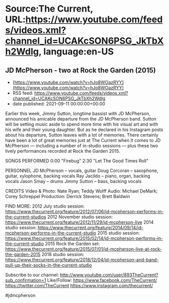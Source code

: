 # Source:The Current, URL:https://www.youtube.com/feeds/videos.xml?channel_id=UCAKcSON6PSG_JkTbXh2WdIg, language:en-US

## JD McPherson - two at Rock the Garden (2015)
 - [https://www.youtube.com/watch?v=hJo8WOazRYY](https://www.youtube.com/watch?v=hJo8WOazRYY)
 - RSS feed: https://www.youtube.com/feeds/videos.xml?channel_id=UCAKcSON6PSG_JkTbXh2WdIg
 - date published: 2021-09-11 00:00:00+00:00

Earlier this week, Jimmy Sutton, longtime bassist with JD McPherson, announced his amicable departure from the JD McPherson band. Sutton will be setting music aside to spend more time with his visual art and with his wife and their young daughter. But as he declared in his Instagram posts about his departure, Sutton leaves with a lot of memories. There certainly have been a lot of great memories just at The Current when it comes to JD McPherson — including a number of in-studio sessions — plus these two lively performances recorded at Rock the Garden 2015.

SONGS PERFORMED
0:00 "Firebug"
2:30 "Let The Good Times Roll"

PERSONNEL
JD McPherson – vocals, guitar
Doug Corcoran – saxophone, guitar, xylophone, backing vocals
Ray Jacildo – piano, organ, backing vocals
Jason Smay – drums 
Jimmy Sutton – bass, backing vocals

CREDITS
Video & Photo: Nate Ryan; Teddy Wolff
Audio: Michael DeMark; Corey Schreppel
Production: Derrick Stevens; Brett Baldwin

FIND MORE:
2012 July studio session: https://www.thecurrent.org/feature/2012/07/06/jd-mcpherson-performs-in-the-current-studios
2012 November studio session:
https://www.thecurrent.org/feature/2012/11/29/jd-mcpherson-live
2014 studio session: https://www.thecurrent.org/feature/2014/09/14/jd-mcpherson-performs-in-the-current-studio
2015 studio session:
https://www.thecurrent.org/feature/2015/02/14/jd-mcpherson-performs-in-the-current-studio
2015 Rock the Garden set:
https://www.thecurrent.org/feature/2015/07/01/jd-mcpherson-live-at-rock-the-garden-2015
2018 studio session:
https://www.thecurrent.org/feature/2018/12/04/jd-mcpherson-and-band-pull-up-their-socks-in-the-current-studio

Subscribe to our channel:
http://www.youtube.com/user/893TheCurrent?sub_confirmation=1
Like/Follow:
https://www.facebook.com/TheCurrent/
https://twitter.com/TheCurrent
https://www.instagram.com/thecurrent/

#jdmcpherson

